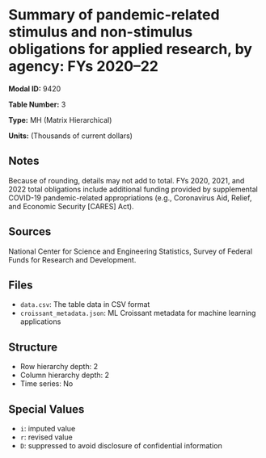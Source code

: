 # Summary of pandemic-related stimulus and non-stimulus obligations for applied research, by agency:  FYs 2020–22

**Modal ID:** 9420

**Table Number:** 3

**Type:** MH (Matrix Hierarchical)

**Units:** (Thousands of current dollars)

## Notes

Because of rounding, details may not add to total. FYs 2020, 2021, and 2022 total obligations include additional funding provided by supplemental COVID-19 pandemic-related appropriations (e.g., Coronavirus Aid, Relief, and Economic Security [CARES] Act).

## Sources

National Center for Science and Engineering Statistics, Survey of Federal Funds for Research and Development.

## Files

- `data.csv`: The table data in CSV format
- `croissant_metadata.json`: ML Croissant metadata for machine learning applications

## Structure

- Row hierarchy depth: 2
- Column hierarchy depth: 2
- Time series: No

## Special Values

- `i`: imputed value
- `r`: revised value
- `D`: suppressed to avoid disclosure of confidential information
